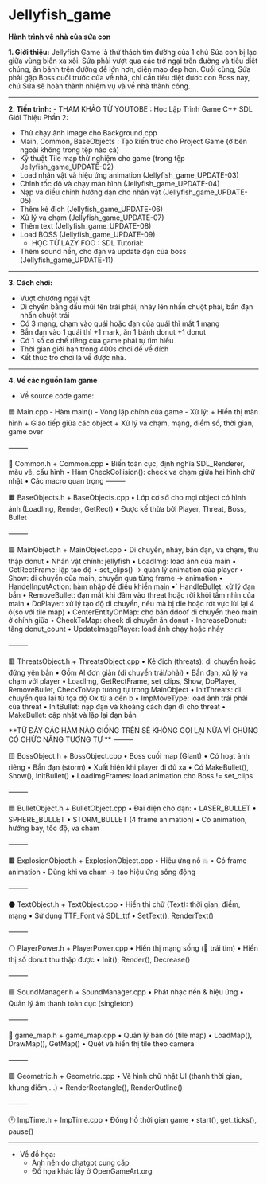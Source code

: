 
# Jellyfish_game

**Hành trình về nhà của sứa con**

**1. Giới thiệu:**
   Jellyfish Game là thử thách tìm đường của 1 chú Sứa con bị lạc giữa vùng biển xa xôi. Sứa phải vượt qua các trở ngại trên đường và tiêu diệt chúng, ăn bánh trên đường để lớn hơn, diện mạo đẹp hơn. Cuối cùng, Sứa phải gặp Boss cuối trước cửa về nhà, chỉ cần tiêu diệt đươc con Boss này, chú Sứa sẽ hoàn thành nhiệm vụ và về nhà thành công.
   _________________
**2. Tiến trình:**
    - THAM KHẢO TỪ YOUTOBE : Học Lập Trình Game C++ SDL Giới Thiệu Phần 2:
  + Thử chạy ảnh image cho Background.cpp
  + Main, Common, BaseObjects : Tạo kiến trúc cho Project Game (ở bên ngoài không trong tệp nào cả)
  + Kỹ thuật Tile map thử nghiệm cho game (trong tệp Jellyfish_game_UPDATE-02)
  + Load nhân vật và hiệu ứng animation (Jellyfish_game_UPDATE-03)
  + Chỉnh tốc độ và chạy màn hình (Jellyfish_game_UPDATE-04)
  + Nạp và điều chỉnh hướng đạn cho nhân vật (Jellyfish_game_UPDATE-05)
  + Thêm kẻ địch (Jellyfish_game_UPDATE-06)
  + Xử lý va chạm (Jellyfish_game_UPDATE-07)
  + Thêm text (Jellyfish_game_UPDATE-08)
  + Load BOSS (Jellyfish_game_UPDATE-09)
    - HỌC TỪ LAZY FOO : SDL Tutorial:
  + Thêm sound nền, cho đạn và update đạn của boss (Jellyfish_game_UPDATE-11)
____________________
**3. Cách chơi:**
  - Vượt chướng ngại vật
  - Di chyển bằng dấu mũi tên trái phải, nhảy lên nhấn chuột phải, bắn đạn nhấn chuột trái
  - Có 3 mạng, chạm vào quái hoặc đạn của quái thì mất 1 mạng
  - Bắn đạn vào 1 quái thì +1 mark, ăn 1 bánh donut +1 donut
  - Có 1 số cơ chế riêng của game phải tự tìm hiểu
  - Thời gian giới hạn trong 400s chơi để về đích
  - Kết thúc trò chơi là về được nhà.
________________
**4. Về các nguồn làm game**
* Về source code game:

🟦 Main.cpp
	- Hàm main()
	- Vòng lặp chính của game
	- Xử lý:
		+ Hiển thị màn hình
	   	+ Giao tiếp giữa các object
   		+ Xử lý va chạm, mạng, điểm số, thời gian, game over

⸻

🔸 Common.h + Common.cpp
	•	Biến toàn cục, định nghĩa SDL_Renderer, màu vẽ, cấu hình
	•	Hàm CheckCollision(): check va chạm giữa hai hình chữ nhật
   	•  Các macro quan trọng
⸻

🟧 BaseObjects.h + BaseObjects.cpp
	•	Lớp cơ sở cho mọi object có hình ảnh (LoadImg, Render, GetRect)
	•	Được kế thừa bởi Player, Threat, Boss, Bullet

⸻

🟩 MainObject.h + MainObject.cpp
   •	Di chuyển, nhảy, bắn đạn, va chạm, thu thập donut
   •    Nhân vật chính: jellyfish 
   •  LoadImg: load ảnh của main
   •  GetRectFrame: lập tạo độ
   •  set_clips() → quản lý animation của player
   •  Show: di chuyển của main, chuyển qua từng frame -> animation
   •  HandelInputAction: hàm nhập để điều khiển main
   •` HandleBullet: xử lý đạn bắn
   •  RemoveBullet: đạn mất khi đâm vào threat hoặc rời khỏi tầm nhìn của main
   •  DoPlayer: xử lý tạo độ di chuyển, nếu mà bị die hoặc rớt vực lùi lại 4 ô(so với tile map)
   •  CenterEntityOnMap: cho bản ddoof di chuyển theo main ở chính giữa
   •  CheckToMap: check di chuyển ăn donut
   •  IncreaseDonut: tăng donut_count
   •  UpdateImagePlayer: load ảnh chạy hoặc nhảy

⸻

🟥 ThreatsObject.h + ThreatsObject.cpp
	•	Kẻ địch (threats): di chuyển hoặc đứng yên bắn
	•	Gồm AI đơn giản (di chuyển trái/phải)
	•	Bắn đạn, xử lý va chạm với player
   •  LoadImg, GetRectFrame, set_clips, Show, DoPlayer, RemoveBullet, CheckToMap tương tự trong MainObject
   •  InitThreats: di chuyển qua lại từ tọa độ Ox từ a đến b
   •  ImpMoveType: load ảnh trái phải của threat
   •  InitBullet: nạp đạn và khoảng cách đạn đi cho threat
   •  MakeBullet: cập nhật và lặp lại đạn bắn

 **TỪ ĐÂY CÁC HÀM NÀO GIỐNG TRÊN SẼ KHÔNG GỌI LẠI NỮA VÌ CHÚNG CÓ CHỨC NĂNG TƯƠNG TỰ **
⸻

🟨 BossObject.h + BossObject.cpp
	•	Boss cuối map (Giant)
	•	Có hoạt ảnh riêng
	•	Bắn đạn (storm)
	•	Xuất hiện khi player đi đủ xa
	•	Có MakeBullet(), Show(), InitBullet()
   •  LoadImgFrames: load animation cho Boss != set_clips
 
⸻

🟦 BulletObject.h + BulletObject.cpp
	•	Đại diện cho đạn:
	•	LASER_BULLET
	•	SPHERE_BULLET
	•	STORM_BULLET (4 frame animation)
	•	Có animation, hướng bay, tốc độ, va chạm

⸻

🟫 ExplosionObject.h + ExplosionObject.cpp
	•	Hiệu ứng nổ 💥
	•	Có frame animation
	•	Dùng khi va chạm → tạo hiệu ứng sống động

⸻

⚫ TextObject.h + TextObject.cpp
	•	Hiển thị chữ (Text): thời gian, điểm, mạng
	•	Sử dụng TTF_Font và SDL_ttf
	•	SetText(), RenderText()

⸻

⚪ PlayerPower.h + PlayerPower.cpp
	•	Hiển thị mạng sống (💛 trái tim)
	•	Hiển thị số donut thu thập được
	•	Init(), Render(), Decrease()

⸻

🟪 SoundManager.h + SoundManager.cpp
	•	Phát nhạc nền & hiệu ứng
	•	Quản lý âm thanh toàn cục (singleton)

⸻

🔷 game_map.h + game_map.cpp
	•	Quản lý bản đồ (tile map)
	•	LoadMap(), DrawMap(), GetMap()
	•	Quét và hiển thị tile theo camera

⸻

🟩 Geometric.h + Geometric.cpp
	•	Vẽ hình chữ nhật UI (thanh thời gian, khung điểm,…)
	•	RenderRectangle(), RenderOutline()

⸻

🕐 ImpTime.h + ImpTime.cpp
	•	Đồng hồ thời gian game
	•	start(), get_ticks(), pause()
______

* Về đồ họa:
  - Ảnh nền do chatgpt cung cấp
  - Đồ họa khác lấy ở OpenGameArt.org
